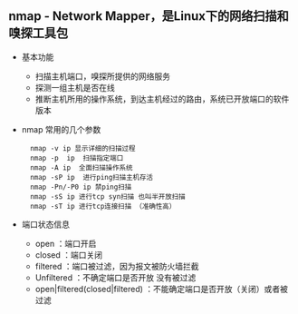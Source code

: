 ## nmap - Network Mapper，是Linux下的网络扫描和嗅探工具包
- 基本功能
	- 扫描主机端口，嗅探所提供的网络服务
	- 探测一组主机是否在线
	- 推断主机所用的操作系统，到达主机经过的路由，系统已开放端口的软件版本
- nmap 常用的几个参数

		nmap -v ip 显示详细的扫描过程
		nmap -p  ip  扫描指定端口
		nmap -A ip  全面扫描操作系统
		nmap -sP ip  进行ping扫描主机存活
		nmap -Pn/-P0 ip 禁ping扫描
		nmap -sS ip 进行tcp syn扫描 也叫半开放扫描
		nmap -sT ip 进行tcp连接扫描 （准确性高）
- 端口状态信息
	- open ：端口开启
	- closed ：端口关闭
	- filtered ：端口被过滤，因为报文被防火墙拦截
	- Unfiltered ：不确定端口是否开放 没有被过滤
	- open|filtered(closed|filtered) ：不能确定端口是否开放（关闭）或者被过滤